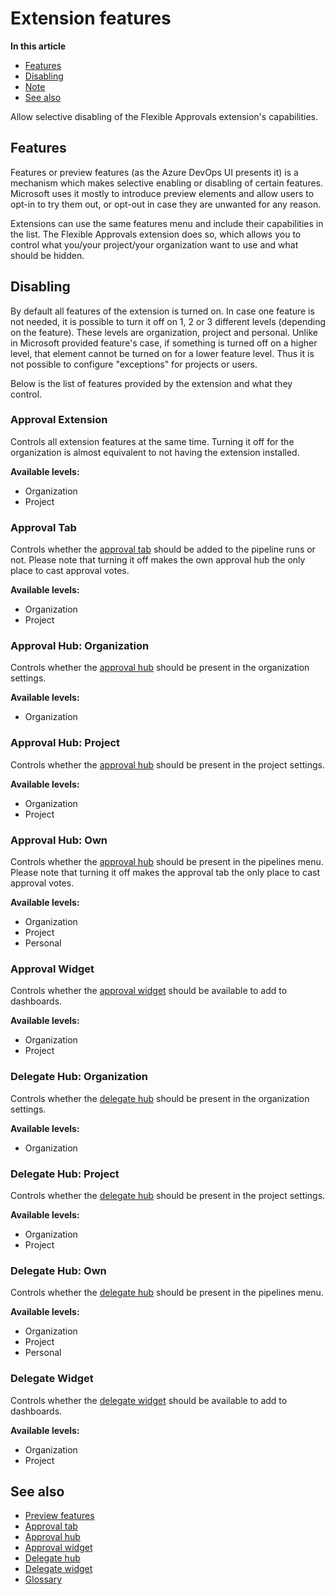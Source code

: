 # Extension features

**In this article**
- [Features](#features)
- [Disabling](#disabling)
- [Note](#note)
- [See also](see-also)

Allow selective disabling of the Flexible Approvals extension's capabilities.

## Features

Features or preview features (as the Azure DevOps UI presents it) is a mechanism which makes selective enabling or disabling of certain features. 
Microsoft uses it mostly to introduce preview elements and allow users to opt-in to try them out, or opt-out in case they are unwanted for any reason.

Extensions can use the same features menu and include their capabilities in the list. 
The Flexible Approvals extension does so, which allows you to control what you/your project/your organization want to use and what should be hidden.

## Disabling

By default all features of the extension is turned on.
In case one feature is not needed, it is possible to turn it off on 1, 2 or 3 different levels (depending on the feature).
These levels are organization, project and personal. 
Unlike in Microsoft provided feature's case, if something is turned off on a higher level, that element cannot be turned on for a lower feature level. 
Thus it is not possible to configure "exceptions" for projects or users.

Below is the list of features provided by the extension and what they control.

### Approval Extension

Controls all extension features at the same time. 
Turning it off for the organization is almost equivalent to not having the extension installed.

**Available levels:**
- Organization
- Project

### Approval Tab

Controls whether the [approval tab](/flexible-approvals/tabs/approval-tab.md) should be added to the pipeline runs or not. 
Please note that turning it off makes the own approval hub the only place to cast approval votes.

**Available levels:**
- Organization
- Project

### Approval Hub: Organization

Controls whether the [approval hub](/flexible-approvals/hubs/approval-hub.md) should be present in the organization settings.

**Available levels:**
- Organization

### Approval Hub: Project

Controls whether the [approval hub](/flexible-approvals/hubs/approval-hub.md) should be present in the project settings.

**Available levels:**
- Organization
- Project

### Approval Hub: Own

Controls whether the [approval hub](/flexible-approvals/hubs/approval-hub.md) should be present in the pipelines menu.
Please note that turning it off makes the approval tab the only place to cast approval votes.

**Available levels:**
- Organization
- Project
- Personal

### Approval Widget

Controls whether the [approval widget](/flexible-approvals/widgets/approval-widget.md) should be available to add to dashboards.

**Available levels:**
- Organization
- Project

### Delegate Hub: Organization

Controls whether the [delegate hub](/flexible-approvals/hubs/delegate-hub.md) should be present in the organization settings.

**Available levels:**
- Organization

### Delegate Hub: Project

Controls whether the [delegate hub](/flexible-approvals/hubs/delegate-hub.md) should be present in the project settings.

**Available levels:**
- Organization
- Project

### Delegate Hub: Own

Controls whether the [delegate hub](/flexible-approvals/hubs/delegate-hub.md) should be present in the pipelines menu.

**Available levels:**
- Organization
- Project
- Personal

### Delegate Widget

Controls whether the [delegate widget](/flexible-approvals/widgets/delegate-widget.md) should be available to add to dashboards.

**Available levels:**
- Organization
- Project

## See also

- [Preview features](https://learn.microsoft.com/en-us/azure/devops/project/navigation/preview-features?view=azure-devops)
- [Approval tab](/flexible-approvals/tabs/approval-tab.md)
- [Approval hub](/flexible-approvals/hubs/approval-hub.md)
- [Approval widget](/flexible-approvals/widgets/approval-widget.md)
- [Delegate hub](/flexible-approvals/hubs/delegate-hub.md)
- [Delegate widget](/flexible-approvals/widgets/delegate-widget.md)
- [Glossary](/flexible-approvals/common/gloassary.md)